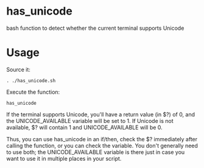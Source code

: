 # has_unicode
bash function to detect whether the current terminal supports Unicode

# Usage

Source it:

    . ./has_unicode.sh

Execute the function:

    has_unicode

If the terminal supports Unicode, you'll have a return value (in $?) of 0, and the UNICODE_AVAILABLE variable will be set to 1. If Unicode is not available, $? will contain 1 and UNICODE_AVAILABLE will be 0. 

Thus, you can use has_unicode in an if/then, check the $? immediately after calling the function, or you can check the variable. You don't generally need to use both; the UNICODE_AVAILABLE variable is there just in case you want to use it in multiple places in your script.
